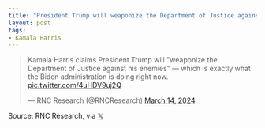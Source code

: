 ```yaml
---
title: "President Trump will weaponize the Department of Justice against his enemies"
layout: post
tags:
- Kamala Harris
---
```


<blockquote class="twitter-tweet"><p lang="en" dir="ltr">Kamala Harris claims President Trump will &quot;weaponize the Department of Justice against his enemies&quot; — which is exactly what the Biden administration is doing right now. <a href="https://t.co/4uHDV9uj2Q">pic.twitter.com/4uHDV9uj2Q</a></p>&mdash; RNC Research (@RNCResearch) <a href="https://twitter.com/RNCResearch/status/1768068306261397849?ref_src=twsrc%5Etfw">March 14, 2024</a></blockquote> <script async src="https://platform.twitter.com/widgets.js" charset="utf-8"></script>

Source: RNC Research, via [𝕏](https://x.com)
